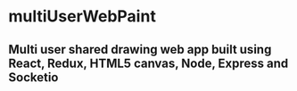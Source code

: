 # multiUserWebPaint

## Multi user shared drawing web app built using React, Redux, HTML5 canvas, Node, Express and Socketio
